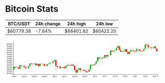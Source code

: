 # Bitcoin Stats

BTC/USDT|24h change|24h high|24h low|
|---|---|---|---|
|$60779.38|-7.64%|$66401.82|$60422.20|

<img src="./chart.svg">
